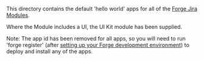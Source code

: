 This directory contains the default 'hello world' apps for all of the [Forge Jira Modules](https://developer.atlassian.com/platform/forge/manifest-reference/modules/index-jira/).

Where the Module includes a UI, the UI Kit module has been supplied. 

Note: The app id has been removed for all apps, so you will need to run 'forge register' (after [setting up your Forge development environment](https://developer.atlassian.com/platform/tool/forge-quest/forge-novice/preparing/)) to deploy and install any of the apps.  

